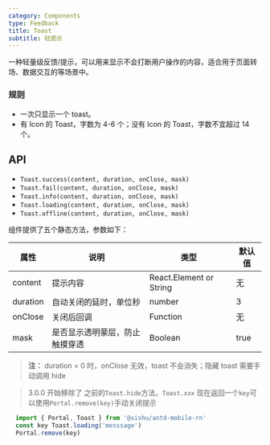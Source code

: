 ```yaml
---
category: Components
type: Feedback
title: Toast
subtitle: 轻提示
---
```


一种轻量级反馈/提示，可以用来显示不会打断用户操作的内容，适合用于页面转场、数据交互的等场景中。

### 规则
- 一次只显示一个 toast。
- 有 Icon 的 Toast，字数为 4-6 个；没有 Icon 的 Toast，字数不宜超过 14 个。

## API

- `Toast.success(content, duration, onClose, mask)`
- `Toast.fail(content, duration, onClose, mask)`
- `Toast.info(content, duration, onClose, mask)`
- `Toast.loading(content, duration, onClose, mask)`
- `Toast.offline(content, duration, onClose, mask)`

组件提供了五个静态方法，参数如下：

| 属性     | 说明                           | 类型                    | 默认值 |
| -------- | ------------------------------ | ----------------------- | ------ |
| content  | 提示内容                       | React.Element or String | 无     |
| duration | 自动关闭的延时，单位秒         | number                  | 3      |
| onClose  | 关闭后回调                     | Function                | 无     |
| mask     | 是否显示透明蒙层，防止触摸穿透 | Boolean                 | true   |

> **注：**  duration = 0 时，onClose 无效，toast 不会消失；隐藏 toast 需要手动调用 hide


> 3.0.0 开始移除了 之前的`Toast.hide`方法，`Toast.xxx` 现在返回一个`key`可以使用`Portal.remove(key)`手动关闭提示

```js
  import { Portal, Toast } from '@sishu/antd-mobile-rn'
  const key Toast.loading('messsage')
  Portal.remove(key)
```
